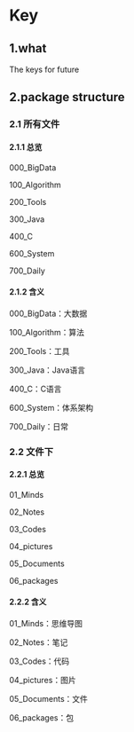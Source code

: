 # Key

## 1.what

The keys for future

## 2.package structure

### 2.1 所有文件

#### 2.1.1 总览

000_BigData

100_Algorithm

200_Tools

300_Java

400_C

600_System

700_Daily

#### 2.1.2 含义

000_BigData：大数据

100_Algorithm：算法

200_Tools：工具

300_Java：Java语言

400_C：C语言

600_System：体系架构

700_Daily：日常

### 2.2 文件下

#### 2.2.1 总览

01_Minds

02_Notes

03_Codes

04_pictures

05_Documents

06_packages

#### 2.2.2 含义

01_Minds：思维导图

02_Notes：笔记

03_Codes：代码

04_pictures：图片

05_Documents：文件

06_packages：包

